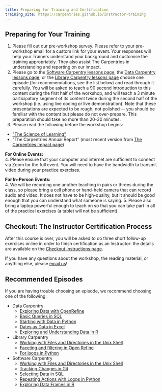 ```yaml
---
title: Preparing for Training and Certification
training_site: https://carpentries.github.io/instructor-training
---
```


## Preparing for Your Training

1. Please fill out our pre-workshop survey. Please refer to your pre-workshop email
  for a custom link for your event. Your responses will help your Trainers understand
  your background and customise the training appropriately. They also assist The Carpentries
  in understanding and reporting on our impact.
2. Please go to the [Software Carpentry lessons page](https://software-carpentry.org/lessons/),
  the [Data Carpentry lessons page](https://datacarpentry.org/lessons/), or the
  [Library Carpentry lessons page](https://librarycarpentry.org/lessons/) choose one episode
  (for recommendations, see the list below) and read through it carefully.
  You will be asked to teach a 90 second introduction to this content during
  the first half of the workshop, and will teach a 3 minute participatory segment
  of its content twice during the second half of the workshop (i.e. using live coding or live demonstration). Note that these
  presentations are expected to be rough, not polished -- you should be familiar
  with the content but please do not over-prepare. This preparation should take no more than 20-30 minutes.
3. Please read the following before the workshop begins:

- ["The Science of Learning"](./files/papers/science-of-learning-2015.pdf)
- "The Carpentries Annual Report" (most recent version from [The Carpentries Impact page](https://carpentries.org/about-us/impact/))

**For Online Events:**  
4\. Please ensure that your computer and internet are sufficient to connect via Zoom
for the full event. You will need to have the bandwidth to transmit video during your practice exercises.

**For In-Person Events:**  
4\. We will be recording one another teaching in pairs or threes during the class,
so please bring a cell phone or hand-held camera that can record audio and video.
It does not have to be high-quality, but it should be good enough that you can understand what someone is saying.
5\. Please also bring a laptop powerful enough to teach on so that you can take part
in all of the practical exercises (a tablet will not be sufficient).

## Checkout: The Instructor Certification Process

After this course is over, you will be asked to do three short follow-up exercises online
in order to finish certification as an Instructor: the details are available on the [Checkout Instructions page](checkout.md).

If you have any questions about the workshop, the reading material, or anything else, please [email us](mailto:instructor.training@carpentries.org)!

## Recommended Episodes

If you are having trouble choosing an episode, we recommend choosing one of the following:

 - Data Carpentry   
    - [Exploring Data with OpenRefine](https://datacarpentry.github.io/OpenRefine-ecology-lesson/03-exploring-data.html)
    - [Basic Queries in SQL](https://datacarpentry.github.io/sql-ecology-lesson/01-sql-basic-queries.html)
    - [Starting with Data in Python](https://datacarpentry.github.io/python-ecology-lesson/02-starting-with-data.html)
    - [Dates as Data in Excel](https://datacarpentry.github.io/spreadsheet-ecology-lesson/03-dates-as-data.html)
    - [Exploring and Understanding Data in R](https://datacarpentry.github.io/R-ecology-lesson/how-r-thinks-about-data.html)
  - Library Carpentry    
    - [Working with Files and Directories in the Unix Shell](https://librarycarpentry.github.io/lc-shell/03-working-with-files-and-folders.html)
    - [Faceting and filtering in Open Refine](https://librarycarpentry.github.io/lc-open-refine/04-faceting-and-filtering.html)
    - [For loops in Python](https://librarycarpentry.github.io/lc-python-intro/12-for-loops.html)
  - Software Carpentry    
    - [Working with Files and Directories in the Unix Shell](https://swcarpentry.github.io/shell-novice/03-create.html)
    - [Tracking Changes in Git](https://swcarpentry.github.io/git-novice/04-changes.html)
    - [Selecting Data in SQL](https://swcarpentry.github.io/sql-novice-survey/01-select.html)
    - [Repeating Actions with Loops in Python](https://swcarpentry.github.io/python-novice-inflammation/05-loop.html)
    - [Exploring Data Frames in R](https://swcarpentry.github.io/r-novice-gapminder/05-data-structures-part2.html)


